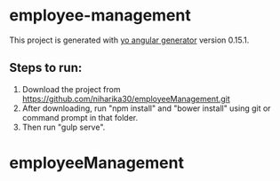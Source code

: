 # employee-management

This project is generated with [yo angular generator](https://github.com/yeoman/generator-angular)
version 0.15.1.

## Steps to run:

1. Download the project from https://github.com/niharika30/employeeManagement.git
2. After downloading, run "npm install" and "bower install" using git or command prompt in that folder.
3. Then run "gulp serve".

# employeeManagement

